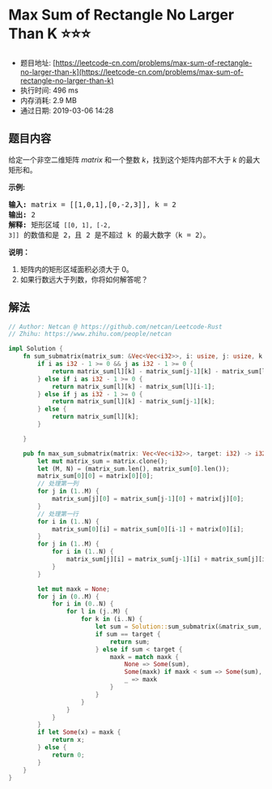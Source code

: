 # Max Sum of Rectangle No Larger Than K :star::star::star:
- 题目地址: [https://leetcode-cn.com/problems/max-sum-of-rectangle-no-larger-than-k](https://leetcode-cn.com/problems/max-sum-of-rectangle-no-larger-than-k)
- 执行时间: 496 ms 
- 内存消耗: 2.9 MB
- 通过日期: 2019-03-06 14:28

## 题目内容
<p>给定一个非空二维矩阵 <em>matrix </em>和一个整数<em> k</em>，找到这个矩阵内部不大于 <em>k</em> 的最大矩形和。</p>

<p><strong>示例:</strong></p>

<pre><strong>输入: </strong>matrix = [[1,0,1],[0,-2,3]], k = 2
<strong>输出: </strong>2 
<strong>解释:</strong> 矩形区域 <code>[[0, 1], [-2, 3]]</code> 的数值和是 2，且 2 是不超过 k 的最大数字（k = 2）。
</pre>

<p><strong>说明：</strong></p>

<ol>
	<li>矩阵内的矩形区域面积必须大于 0。</li>
	<li>如果行数远大于列数，你将如何解答呢？</li>
</ol>


## 解法
```rust
// Author: Netcan @ https://github.com/netcan/Leetcode-Rust
// Zhihu: https://www.zhihu.com/people/netcan

impl Solution {
    fn sum_submatrix(matrix_sum: &Vec<Vec<i32>>, i: usize, j: usize, k: usize, l: usize) -> i32 {
        if i as i32 - 1 >= 0 && j as i32 - 1 >= 0 {
            return matrix_sum[l][k] - matrix_sum[j-1][k] - matrix_sum[l][i-1] + matrix_sum[j-1][i-1];
        } else if i as i32 - 1 >= 0 {
            return matrix_sum[l][k] - matrix_sum[l][i-1];
        } else if j as i32 - 1 >= 0 {
            return matrix_sum[l][k] - matrix_sum[j-1][k];
        } else {
            return matrix_sum[l][k];
        }

    }

    pub fn max_sum_submatrix(matrix: Vec<Vec<i32>>, target: i32) -> i32 {
        let mut matrix_sum = matrix.clone();
        let (M, N) = (matrix_sum.len(), matrix_sum[0].len());
        matrix_sum[0][0] = matrix[0][0];
        // 处理第一列
        for j in (1..M) {
            matrix_sum[j][0] = matrix_sum[j-1][0] + matrix[j][0];
        }
        // 处理第一行
        for i in (1..N) {
            matrix_sum[0][i] = matrix_sum[0][i-1] + matrix[0][i];
        }
        for j in (1..M) {
            for i in (1..N) {
                matrix_sum[j][i] = matrix_sum[j-1][i] + matrix_sum[j][i-1] - matrix_sum[j-1][i-1] + matrix[j][i];
            }
        }

        let mut maxk = None;
        for j in (0..M) {
            for i in (0..N) {
                for l in (j..M) {
                    for k in (i..N) {
                        let sum = Solution::sum_submatrix(&matrix_sum, i, j, k, l);
                        if sum == target {
                            return sum;
                        } else if sum < target {
                            maxk = match maxk {
                                None => Some(sum),
                                Some(maxk) if maxk < sum => Some(sum),
                                _ => maxk
                            }
                        }
                    }
                }
            }
        }
        if let Some(x) = maxk {
            return x;
        } else {
            return 0;
        }
    }
}


```